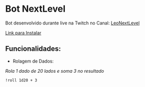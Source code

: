 # Bot NextLevel

Bot desenvolvido durante live na Twitch no Canal: [LeoNextLevel](https://www.twitch.tv/leonextlevel)

[Link para Instalar](https://discordapp.com/oauth2/authorize?client_id=871557054475665520&scope=bot&permissions=137439415360)

## Funcionalidades:

* Rolagem de Dados:

*Rola 1 dado de 20 lados e soma 3 no resultado*
```
!roll 1d20 + 3
```
